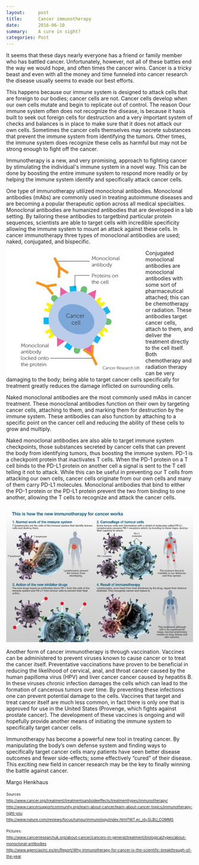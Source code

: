 ```yaml
---
layout:     post
title:      Cancer immunotherapy
date:       2016-06-10
summary:    A cure in sight?
categories: Post
---
```

It seems that these days nearly everyone has a friend or family member who has battled cancer. Unfortunately, however, not all of these 
battles end the way we would hope, and often times the cancer wins. Cancer is a tricky beast and even with all the money and time 
funneled into cancer research the disease usually seems to evade our best efforts. 

This happens because our immune system is designed to attack cells that are foreign to our bodies; cancer cells are not. Cancer cells 
develop when our own cells mutate and begin to replicate out of control. The reason Oour immune system often does not recognize the 
disease, is because it hasis built to seek out foreign cells for destruction and a very important system of checks and balances is in 
place to make sure that it does not attack our own cells. Sometimes the cancer cells themselves may secrete substances that prevent 
the immune system from identifying the tumors. Other times, the immune system does recognize these cells as harmful but may not be 
strong enough to fight off the cancer.

Immunotherapy is a new, and very promising, approach to fighting cancer by stimulating the individual's immune system in a novel way. 
This can be done by boosting the entire immune system to respond more readily or by helping the immune system identify and specifically 
attack cancer cells.

One type of immunotherapy utilized monoclonal antibodies. Monoclonal antibodies (mAbs) are commonly used in treating autoimmune 
diseases and are becoming a popular therapeutic option across all medical specialties. Monoclonal antibodies are humanized antibodies 
that are developed in a lab setting. By tailoring these antibodies to targetbind particular protein sequences, scientists are able to 
target cells with incredible specificity allowing the immune system to mount an attack against these cells. In cancer immunotherapy 
three types of monoclonal antibodies are used; naked, conjugated, and bispecific. 

<img src="https://raw.githubusercontent.com/agonyantibodies/agonyantibodies.github.io/master/images/Cancer.jpg" align="left" />

Conjugated monoclonal antibodies are monoclonal antibodies with some sort of pharmaceutical attached; this can be chemotherapy or 
radiation. These antibodies target cancer cells, attach to them, and deliver the treatment directly to the cell itself. Both 
chemotherapy and radiation therapy can be very damaging to the body; being able to target cancer cells specifically for treatment 
greatly reduces the damage inflicted on surrounding cells.

Naked monoclonal antibodies are the most commonly used mAbs in cancer treatment. These monoclonal antibodies function on their own by 
targeting cancer cells, attaching to them, and marking them for destruction by the immune system. These antibodies can also function by 
attaching to a specific point on the cancer cell and reducing the ability of these cells to grow and multiply.

Naked monoclonal antibodies are also able to target immune system checkpoints, those substances secreted by cancer cells that can 
prevent the body from identifying tumors, thus boosting the immune system. PD-1 is a checkpoint protein that inactivates T cells. When 
the PD-1 protein on a T cell binds to the PD-L1 protein on another cell a signal is sent to the T cell telling it not to attack. While 
this can be useful in preventing our T cells from attacking our own cells, cancer cells originate from our own cells and many of them 
carry PD-L1 molecules. Monoclonal antibodies that bind to either the PD-1 protein or the PD-L1 protein prevent the two from binding to 
one another, allowing the T cells to recognize and attack the cancer cells. 

<center><img src="https://raw.githubusercontent.com/agonyantibodies/agonyantibodies.github.io/master/images/Cancer2.jpg"/></center>

Another form of cancer immunotherapy is through vaccination. Vaccines can be administered to prevent viruses known to cause cancer or 
to treat the cancer itself. Preventative vaccinations have proven to be beneficial in reducing the likelihood of cervical, anal, and 
throat cancer caused by the human papilloma virus (HPV) and liver cancer cancer caused by hepatitis B. In these viruses chronic 
infection damages the cells which can lead to the formation of cancerous tumors over time. By preventing these infections one can 
prevent potential damage to the cells. Vaccines that target and treat cancer itself are much less common, in fact there is only one 
that is approved for use in the United States (Provenge, which fights against prostate cancer). The development of these vaccines is 
ongoing and will hopefully provide another means of initiating the immune system to specifically target cancer cells.

Immunotherapy has become a powerful new tool in treating cancer. By manipulating the body’s own defense system and finding ways to 
specifically target cancer cells many patients have seen better disease outcomes and fewer side-effects; some effectively “cured” of 
their disease. This exciting new field in cancer research may be the key to finally winning the battle against cancer.

Margo Henkhaus

<font size='1'> Sources<br>
http://www.cancer.org/treatment/treatmentsandsideeffects/treatmenttypes/immunotherapy/<br>
http://www.cancersupportcommunity.org/learn-about-cancer/learn-about-cancer-topics/immunotherapy-right-you<br>
http://www.nature.com/reviews/focus/tumourimmunology/index.html?WT.ec_id=SLBU_COMMS<br>

Pictures:<br>
http://www.cancerresearchuk.org/about-cancer/cancers-in-general/treatment/biological/types/about-monoclonal-antibodies<br>
http://www.agenciasinc.es/en/Report/Why-immunotherapy-for-cancer-is-the-scientific-breakthrough-of-the-year<br>
</font>
